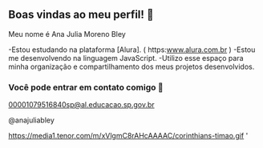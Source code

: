 ## Boas vindas ao meu perfil! 🌸

Meu nome é Ana Julia Moreno Bley 

-Estou estudando na plataforma [Alura]. ( https:www.alura.com.br )
-Estou me desenvolvendo na linguagem JavaScript.
-Utilizo esse espaço para minha organização e compartilhamento dos meus projetos desenvolvidos.

### Você pode entrar em contato comigo 📧

00001079516840sp@al.educacao.sp.gov.br

@anajuliabley

![]()https://media1.tenor.com/m/xVlgmC8rAHcAAAAC/corinthians-timao.gif
'

